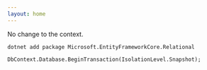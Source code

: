 ```yaml
---
layout: home
---
```


No change to the context.

```
dotnet add package Microsoft.EntityFrameworkCore.Relational

DbContext.Database.BeginTransaction(IsolationLevel.Snapshot);
```

